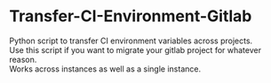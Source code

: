 # Transfer-CI-Environment-Gitlab
Python script to transfer CI environment variables across projects. 
<br>
Use this script if you want to migrate your gitlab project for whatever reason.
<br>
Works across instances as well as a single instance.
